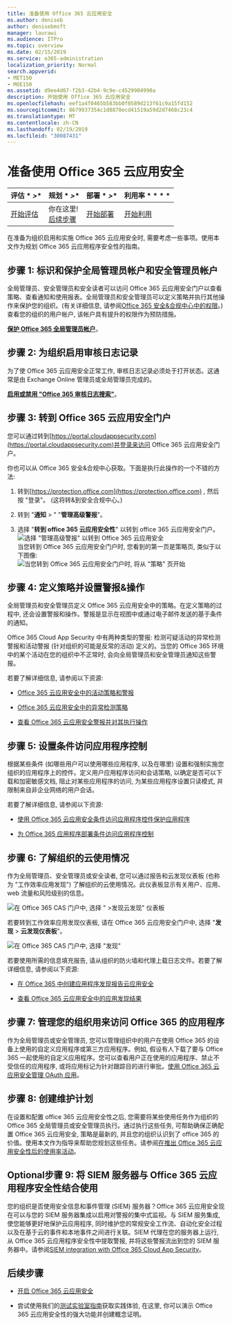```yaml
---
title: 准备使用 Office 365 云应用安全
ms.author: deniseb
author: denisebmsft
manager: laurawi
ms.audience: ITPro
ms.topic: overview
ms.date: 02/15/2019
ms.service: o365-administration
localization_priority: Normal
search.appverid:
- MET150
- MOE150
ms.assetid: d9ee4d67-f2b3-42b4-9c9e-c4529904990a
description: 开始使用 Office 365 云应用安全
ms.openlocfilehash: eef1a4f0465b583bb0f0589d213f61c9a15fd152
ms.sourcegitcommit: 8679937354c1d8870ecd41519a59d2d7468c23c4
ms.translationtype: MT
ms.contentlocale: zh-CN
ms.lasthandoff: 02/19/2019
ms.locfileid: "30087431"
---
```

# <a name="get-ready-for-office-365-cloud-app-security"></a>准备使用 Office 365 云应用安全
  
|评估 * *\>**|规划 * *\>**|部署 * *\>**|利用率 * * * *|
|:-----|:-----|:-----|:-----|
|[开始评估](office-365-cas-overview.md) <br/> |你在这里!  <br/> [后续步骤](turn-on-office-365-cas.md) <br/> |[开始部署](turn-on-office-365-cas.md) <br/> |[开始利用](utilization-activities-for-ocas.md) <br/> |
   
在准备为组织启用和实施 Office 365 云应用安全时, 需要考虑一些事项。使用本文作为规划 Office 365 云应用程序安全性的指南。
    
## <a name="step-1-identify-and-protect-your-global-and-security-administrator-accounts"></a>步骤 1: 标识和保护全局管理员帐户和安全管理员帐户

全局管理员、安全管理员和安全读者可以访问 Office 365 云应用安全门户以查看策略、查看通知和使用报表。全局管理员和安全管理员可以定义策略并执行其他操作来保护您的组织。(有关详细信息, 请参阅[Office 365 安全&amp;合规中心中的权限](permissions-in-the-security-and-compliance-center.md)。)查看您的组织的用户帐户, 该帐户具有提升的权限作为预防措施。 
  
 **[保护 Office 365 全局管理员帐户](https://docs.microsoft.com/office365/enterprise/protect-your-global-administrator-accounts)**。 
  
## <a name="step-2-turn-on-audit-logging-for-your-organization"></a>步骤 2: 为组织启用审核日志记录

为了使 Office 365 云应用安全正常工作, 审核日志记录必须处于打开状态。这通常是由 Exchange Online 管理员或全局管理员完成的。
  
 **[启用或禁用 "Office 365 审核日志搜索"](turn-audit-log-search-on-or-off.md)**。 
  
## <a name="step-3-go-to-the-office-365-cloud-app-security-portal"></a>步骤 3: 转到 Office 365 云应用安全门户

您可以通过转到[https://portal.cloudappsecurity.com](https://portal.cloudappsecurity.com)并登录来访问 Office 365 云应用安全门户。 

你也可以从 Office 365 安全&amp;合规中心获取。下面是执行此操作的一个不错的方法:

1. 转到[https://protection.office.com](https://protection.office.com) , 然后按 "登录"。 (这将转&amp;到安全合规中心。)
    
2. 转到 "**通知** \> " "**管理高级警报**"。
    
3. 选择 "**转到 office 365 云应用安全性**" 以转到 office 365 云应用安全门户。<br> ![选择 "管理高级警报" 以转到 Office 365 云应用安全](media/958632d4-03e3-4ade-8e22-d5509db6fca7.png)<br>当您转到 Office 365 云应用安全门户时, 您看到的第一页是策略页, 类似于以下图像:<br>![当您转到 Office 365 云应用安全门户时, 将从 "策略" 页开始](media/5cb8833c-4e08-438c-bab3-91b5106f6f3f.png)<br>
  
## <a name="step-4-define-policies-and-set-up-alerts-amp-actions"></a>步骤 4: 定义策略并设置警报&amp;操作

全局管理员和安全管理员定义 Office 365 云应用安全中的策略。在定义策略的过程中, 还会设置警报和操作。警报是显示在视图中或通过电子邮件发送的基于条件的通知。 
  
Office 365 Cloud App Security 中有两种类型的警报: 检测可疑活动的异常检测警报和活动警报 (针对组织的可能是反常的活动) 定义的。当您的 Office 365 环境中的某个活动在您的组织中不正常时, 会向全局管理员和安全管理员通知这些警报。
  
若要了解详细信息, 请参阅以下资源:
  
- [Office 365 云应用安全中的活动策略和警报](activity-policies-and-alerts.md)
    
- [Office 365 云应用安全中的异常检测策略](anomaly-detection-policies-in-ocas.md)
    
- [查看 Office 365 云应用安全警报并对其执行操作](review-office-365-cas-alerts.md)
    

## <a name="step-5-set-up-conditional-access-app-control"></a>步骤 5: 设置条件访问应用程序控制

根据某些条件 (如哪些用户可以使用哪些应用程序, 以及在哪里) 设置和强制实施您组织的应用程序上的控件。定义用户应用程序访问和会话策略, 以确定是否可以下载和加密敏感文档, 阻止对某些应用程序的访问, 为某些应用程序设置只读模式, 并限制来自非企业网络的用户会话。

若要了解详细信息, 请参阅以下资源:

- [使用 Office 365 云应用安全条件访问应用程序控件保护应用程序](ocas-conditional-access-app-control.md)

- [为 Office 365 应用程序部署条件访问应用程序控制](ocas-deploy-conditional-access-app-control.md)

## <a name="step-6-learn-about-your-organizations-cloud-usage"></a>步骤 6: 了解组织的云使用情况

作为全局管理员、安全管理员或安全读者, 您可以通过报告和云发现仪表板 (也称为 "工作效率应用发现") 了解组织的云使用情况。此仪表板显示有关用户、应用、web 流量和风险级别的信息。
  
![在 Office 365 CAS 门户中, 选择 " \>发现云发现" 仪表板](media/61269290-fd82-4d4b-8045-aea1ebc82287.png)
  
若要转到工作效率应用发现仪表板, 请在 Office 365 云应用安全门户中, 选择 "**发现** \> **云发现仪表板**"。
  
![在 Office 365 CAS 门户中, 选择 "发现"](media/73b5299f-94b5-49dd-a00f-154d188eb2c5.png)
  
若要使用所需的信息填充报告, 请从组织的防火墙和代理上载日志文件。若要了解详细信息, 请参阅以下资源:
  
- [在 Office 365 中创建应用程序发现报告云应用安全](create-app-discovery-reports-in-ocas.md)
    
- [查看 Office 365 云应用安全中的应用发现结果](review-app-discovery-findings-in-ocas.md)
    
## <a name="step-7-manage-apps-that-your-organization-is-using-to-access-office-365"></a>步骤 7: 管理您的组织用来访问 Office 365 的应用程序

作为全局管理员或安全管理员, 您可以管理组织中的用户在使用 Office 365 的设备上使用的自定义应用程序或第三方应用程序。例如, 假设有人下载了要与 Office 365 一起使用的自定义应用程序。您可以查看用户正在使用的应用程序、禁止不受信任的应用程序, 或将应用标记为针对跟踪目的进行审批。[使用 Office 365 云应用安全管理 OAuth 应用](manage-app-permissions-in-ocas.md)。
  
## <a name="step-8-create-a-maintenance-plan"></a>步骤 8: 创建维护计划

在设置和配置 office 365 云应用安全性之后, 您需要将某些使用任务作为组织的 Office 365 全局管理员或安全管理员执行。通过执行这些任务, 可帮助确保正确配置 Office 365 云应用安全, 策略是最新的, 并且您的组织认识到了 office 365 的价值。使用本文作为指导来帮助您规划这些任务。请参阅[在推出 Office 365 云应用安全性后的使用率活动](utilization-activities-for-ocas.md)。

## <a name="optional-step-9-use-your-siem-server-with-office-365-cloud-app-security"></a>Optional步骤 9: 将 SIEM 服务器与 Office 365 云应用程序安全性结合使用

您的组织是否使用安全信息和事件管理 (SIEM) 服务器？Office 365 云应用安全现在可以与您的 SIEM 服务器集成以启用对警报的集中式监视。与 SIEM 服务集成, 使您能够更好地保护云应用程序, 同时维护您的常规安全工作流、自动化安全过程以及在基于云的事件和本地事件之间进行关联。SIEM 代理在您的服务器上运行, 从 Office 365 云应用程序安全性中提取警报, 并将这些警报流出到您的 SIEM 服务器中。请参阅[SIEM integration with Office 365 Cloud App Security](integrate-your-siem-server-with-office-365-cas.md)。
  
## <a name="next-steps"></a>后续步骤

- [开启 Office 365 云应用安全](turn-on-office-365-cas.md)
    
- 尝试使用我们的[测试实验室指南](https://docs.microsoft.com/office365/enterprise/cloud-app-security-for-your-office-365-dev-test-environment)获取实践体验, 在这里, 你可以演示 Office 365 云应用安全性的强大功能并创建概念证明。 
    

